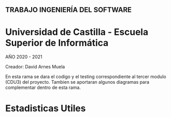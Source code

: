 ## TRABAJO INGENIERÍA DEL SOFTWARE

# Universidad de Castilla - Escuela Superior de Informática

AÑO 2020 - 2021

Creador: David Arnes Muela

En esta rama se dara el codigo y el testing correspondiente al tercer modulo (CDU3) del proyecto. Tambien se aportaran algunos diagramas para complementar dentro de esta rama.

# Estadisticas Utiles

